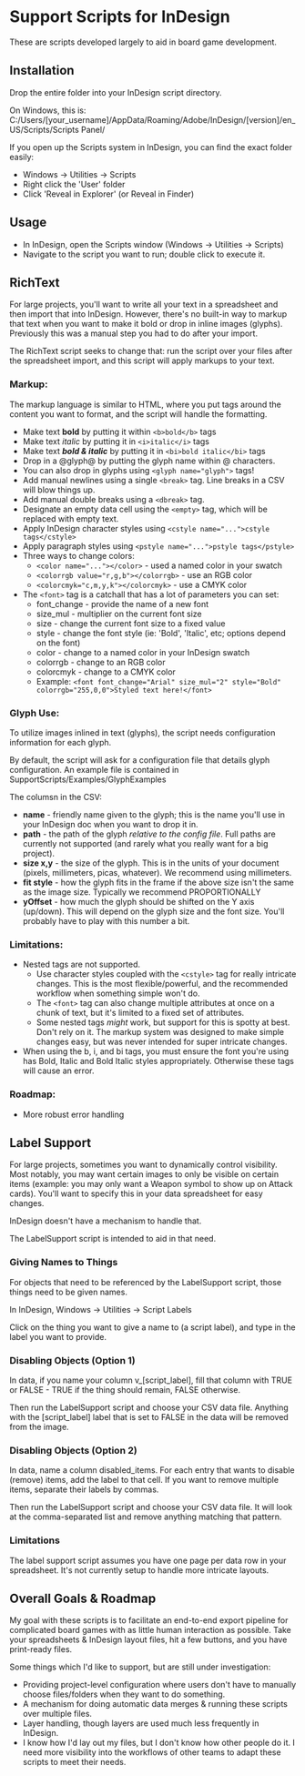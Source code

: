 # Support Scripts for InDesign
These are scripts developed largely to aid in board game development.

## Installation
Drop the entire folder into your InDesign script directory.

On Windows, this is:
C:/Users/[your_username]/AppData/Roaming/Adobe/InDesign/[version]/en_US/Scripts/Scripts Panel/

If you open up the Scripts system in InDesign, you can find the exact folder easily:
- Windows -> Utilities -> Scripts
- Right click the 'User' folder
- Click 'Reveal in Explorer' (or Reveal in Finder)

## Usage
- In InDesign, open the Scripts window (Windows -> Utilities -> Scripts)
- Navigate to the script you want to run; double click to execute it.

## RichText
For large projects, you'll want to write all your text in a spreadsheet and then import
that into InDesign. However, there's no built-in way to markup that text when
you want to make it bold or drop in inline images (glyphs). Previously this was a manual step you had to do
after your import.

The RichText script seeks to change that: run the script over your files after
the spreadsheet import, and this script will apply markups to your text.

### Markup:
The markup language is similar to HTML, where you put tags around the content
you want to format, and the script will handle the formatting.

- Make text <b>bold</b> by putting it within `<b>bold</b>` tags
- Make text <i>italic</i> by putting it in `<i>italic</i>` tags
- Make text <b><i>bold & italic</i></b> by putting it in `<bi>bold italic</bi>` tags
- Drop in a @glyph@ by putting the glyph name within @ characters.
- You can also drop in glyphs using `<glyph name="glyph">` tags!
- Add manual newlines using a single `<break>` tag. Line breaks in a CSV will blow things up.
- Add manual double breaks using a `<dbreak>` tag.
- Designate an empty data cell using the `<empty>` tag, which will be replaced with empty text.
- Apply InDesign character styles using `<cstyle name="...">cstyle tags</cstyle>`
- Apply paragraph styles using `<pstyle name="...">pstyle tags</pstyle>`
- Three ways to change colors:
	- `<color name="..."></color>` - used a named color in your swatch
	- `<colorrgb value="r,g,b"></colorrgb>` - use an RGB color
	- `<colorcmyk="c,m,y,k"></colorcmyk>` - use a CMYK color
- The `<font>` tag is a catchall that has a lot of parameters you can set:
	- font_change - provide the name of a new font
	- size_mul - multiplier on the current font size
	- size - change the current font size to a fixed value
	- style - change the font style (ie: 'Bold', 'Italic', etc; options depend on the font)
	- color - change to a named color in your InDesign swatch
	- colorrgb - change to an RGB color
	- colorcmyk - change to a CMYK color
	- Example: `<font font_change="Arial" size_mul="2" style="Bold" colorrgb="255,0,0">Styled text here!</font>`

### Glyph Use:
To utilize images inlined in text (glyphs), the script needs configuration information for each glyph.

By default, the script will ask for a configuration file that details glyph configuration.
An example file is contained in SupportScripts/Examples/GlyphExamples

The columsn in the CSV:
- <b>name</b> - friendly name given to the glyph; this is the name you'll use in your InDesign doc when you want to drop it in.
- <b>path</b> - the path of the glyph *relative to the config file*. Full paths are currently not supported (and rarely what you really want for a big project).
- <b>size x,y</b> - the size of the glyph. This is in the units of your document (pixels, millimeters, picas, whatever). We recommend using millimeters.
- <b>fit style</b> - how the glyph fits in the frame if the above size isn't the same as the image size. Typically we recommend PROPORTIONALLY
- <b>yOffset</b> - how much the glyph should be shifted on the Y axis (up/down). This will depend on the glyph size and the font size. You'll probably have to play with this number a bit. 

### Limitations:
- Nested tags are not supported.
	- Use character styles coupled with the `<cstyle>` tag for really intricate changes. This is the most flexible/powerful, and the recommended workflow when something simple won't do.
	- The `<font>` tag can also change multiple attributes at once on a chunk of text, but it's limited to a fixed set of attributes.
	- Some nested tags *might* work, but support for this is spotty at best. Don't rely on it. The markup system was designed to make simple changes easy, but was never intended for super intricate changes.
- When using the b, i, and bi tags, you must ensure the font you're using has Bold, Italic and Bold Italic styles appropriately. Otherwise these tags will cause an error.

### Roadmap:
- More robust error handling

## Label Support
For large projects, sometimes you want to dynamically control visibility.
Most notably, you may want certain images to only be visible on certain items (example: you may
only want a Weapon symbol to show up on Attack cards). You'll want to specify this in
your data spreadsheet for easy changes.

InDesign doesn't have a mechanism to handle that.

The LabelSupport script is intended to aid in that need.

### Giving Names to Things
For objects that need to be referenced by the LabelSupport script,
those things need to be given names.

In InDesign, Windows -> Utilities -> Script Labels

Click on the thing you want to give a name to (a script label), and type
in the label you want to provide.

### Disabling Objects (Option 1)
In data, if you name your column v_[script_label], fill that column
with TRUE or FALSE - TRUE if the thing should remain, FALSE otherwise.

Then run the LabelSupport script and choose your CSV data file. Anything with the [script_label] label
that is set to FALSE in the data will be removed from the image.

### Disabling Objects (Option 2)
In data, name a column disabled_items.
For each entry that wants to disable (remove) items, add the label to that cell.
If you want to remove multiple items, separate their labels by commas.

Then run the LabelSupport script and choose your CSV data file. It will look at the comma-separated list
and remove anything matching that pattern.

### Limitations
The label support script assumes you have one page per data row in your spreadsheet.
It's not currently setup to handle more intricate layouts. 

## Overall Goals & Roadmap
My goal with these scripts is to facilitate an end-to-end export pipeline for
complicated board games with as little human interaction as possible. Take your
spreadsheets & InDesign layout files, hit a few buttons, and you have print-ready files.

Some things which I'd like to support, but are still under investigation:
- Providing project-level configuration where users don't have to manually choose files/folders when they want to do something.
- A mechanism for doing automatic data merges & running these scripts over multiple files.
- Layer handling, though layers are used much less frequently in InDesign.
- I know how I'd lay out my files, but I don't know how other people do it. I need more visibility into the workflows of other teams to adapt these scripts to meet their needs.